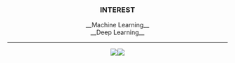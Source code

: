 
<div align="center">
<h3>INTEREST</h3>
__Machine Learning__<br/>
__Deep Learning__
 <hr/>
 <div align="center">
  <img src="https://img.shields.io/badge/Python-3776AB?style=flat&logo=Python&logoColor=white"/><img src="https://img.shields.io/badge/HTML5-E34F26?style=flat&logo=HTML5&logoColor=white"/>
</div>



